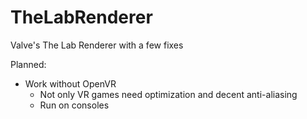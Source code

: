 # TheLabRenderer
Valve's The Lab Renderer with a few fixes

Planned:
- Work without OpenVR 
	* Not only VR games need optimization and decent anti-aliasing
	* Run on consoles
